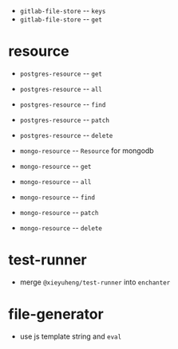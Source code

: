 - `gitlab-file-store` -- `keys`
- `gitlab-file-store` -- `get`

# resource

- `postgres-resource` -- `get`
- `postgres-resource` -- `all`
- `postgres-resource` -- `find`
- `postgres-resource` -- `patch`
- `postgres-resource` -- `delete`

- `mongo-resource` -- `Resource` for mongodb

- `mongo-resource` -- `get`
- `mongo-resource` -- `all`
- `mongo-resource` -- `find`
- `mongo-resource` -- `patch`
- `mongo-resource` -- `delete`

# test-runner

- merge `@xieyuheng/test-runner` into `enchanter`

# file-generator

- use js template string and `eval`
